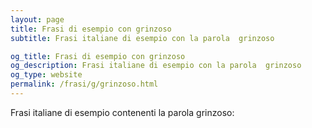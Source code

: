 ```yaml
---
layout: page
title: Frasi di esempio con grinzoso 
subtitle: Frasi italiane di esempio con la parola  grinzoso

og_title: Frasi di esempio con grinzoso 
og_description: Frasi italiane di esempio con la parola  grinzoso
og_type: website
permalink: /frasi/g/grinzoso.html
---
```


Frasi italiane di esempio contenenti la parola grinzoso:


